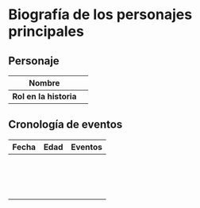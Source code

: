 
# Biografía de los personajes principales  
   
   
## Personaje  
    
   
|**Nombre**|                              |
|------------|----------------------| 
|**Rol en la historia**|                |
   
      
## Cronología de eventos      
   
      
|Fecha|Edad|Eventos|
|--------|------|----------|
||||
||||
||||
||||
||||
||||
||||
||||
||||
||||
||||
||||
||||
||||
||||


	

	



